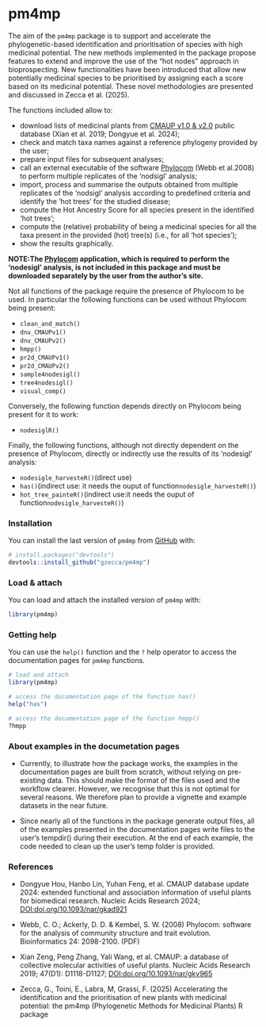 
<!-- README.md is generated from README.Rmd. Please edit that file -->

# pm4mp

<!-- badges: start -->
<!-- badges: end -->

The aim of the `pm4mp` package is to support and accelerate the
phylogenetic-based identification and prioritisation of species with
high medicinal potential. The new methods implemented in the package
propose features to extend and improve the use of the “hot nodes”
approach in bioprospecting. New functionalities have been introduced
that allow new potentially medicinal species to be prioritised by
assigning each a score based on its medicinal potential. These novel
methodologies are presented and discussed in Zecca et al. (2025).

The functions included allow to:

- download lists of medicinal plants from [CMAUP v1.0 &
  v2.0](https://bidd.group/CMAUP/) public database (Xian et al. 2019;
  Dongyue et al. 2024);
- check and match taxa names against a reference phylogeny provided by
  the user;
- prepare input files for subsequent analyses;
- call an external executable of the software
  [Phylocom](https://github.com/phylocom/phylocom) (Webb et al.2008) to
  perform multiple replicates of the ‘nodsigl’ analysis;
- import, process and summarise the outputs obtained from multiple
  replicates of the ‘nodsigl’ analysis according to predefined criteria
  and identify the ‘hot trees’ for the studied disease;
- compute the Hot Ancestry Score for all species present in the
  identified ‘hot trees’;
- compute the (relative) probability of being a medicinal species for
  all the taxa present in the provided (hot) tree(s) (i.e., for all ‘hot
  species’);
- show the results graphically.

**NOTE:The [Phylocom](https://github.com/phylocom/phylocom) application,
which is required to perform the ‘nodesigl’ analysis, is not included in
this package and must be downloaded separately by the user from the
author’s site.**

Not all functions of the package require the presence of Phylocom to be
used. In particular the following functions can be used without Phylocom
being present:

- `clean_and_match()`
- `dnu_CMAUPv1()`
- `dnu_CMAUPv2()`
- `hmpp()`
- `pr2d_CMAUPv1()`
- `pr2d_CMAUPv2()`
- `sample4nodesigl()`
- `tree4nodesigl()`
- `visual_comp()`

Conversely, the following function depends directly on Phylocom being
present for it to work:

- `nodesiglR()`

Finally, the following functions, although not directly dependent on the
presence of Phylocom, directly or indirectly use the results of its
‘nodesigl’ analysis:

- `nodesigle_harvesteR()`(direct use)
- `has()`(indirect use: it needs the ouput of
  function`nodesigle_harvesteR()`)
- `hot_tree_painteR()`(indirect use:it needs the ouput of
  function`nodesigle_harvesteR()`)

### Installation

You can install the last version of `pm4mp` from
[GitHub](https://github.com/) with:

``` r
# install.packages("devtools")
devtools::install_github("gzecca/pm4mp")
```

### Load & attach

You can load and attach the installed version of `pm4mp` with:

``` r
library(pm4mp)
```

### Getting help

You can use the `help()` function and the `?` help operator to access
the documentation pages for `pm4mp` functions.

``` r
# load and attach
library(pm4mp)

# access the documentation page of the function has()
help("has")

# access the documentation page of the function hmpp()
?hmpp
```

### About examples in the documetation pages

- Currently, to illustrate how the package works, the examples in the
  documentation pages are built from scratch, without relying on
  pre-existing data. This should make the format of the files used and
  the workflow clearer. However, we recognise that this is not optimal
  for several reasons. We therefore plan to provide a vignette and
  example datasets in the near future.

- Since nearly all of the functions in the package generate output
  files, all of the examples presented in the documentation pages write
  files to the user’s tempdir() during their execution. At the end of
  each example, the code needed to clean up the user’s temp folder is
  provided.

### References

- Dongyue Hou, Hanbo Lin, Yuhan Feng, et al. CMAUP database update 2024:
  extended functional and association information of useful plants for
  biomedical research. Nucleic Acids Research 2024;
  <DOI:doi.org/10.1093/nar/gkad921>

- Webb, C. O.; Ackerly, D. D. & Kembel, S. W. (2008) Phylocom: software
  for the analysis of community structure and trait evolution.
  Bioinformatics 24: 2098-2100. (PDF)

- Xian Zeng, Peng Zhang, Yali Wang, et al. CMAUP: a database of
  collective molecular activities of useful plants. Nucleic Acids
  Research 2019; 47(D1): D1118-D1127; <DOI:doi.org/10.1093/nar/gky965>

- Zecca, G., Toini, E., Labra, M, Grassi, F. (2025) Accelerating the
  identification and the prioritisation of new plants with medicinal
  potential: the pm4mp (Phylogenetic Methods for Medicinal Plants) R
  package
